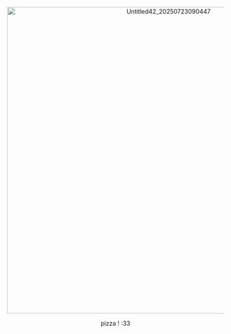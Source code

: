 <p align="center">
 <img width="735" height="714" alt="Untitled42_20250723090447" src="https://ik.imagekit.io/ntz0za18d/Untitled43_20250801153136.png?updatedAt=1754076918453" />
</p>
<p align="center">
pizza ! :33
</p>
